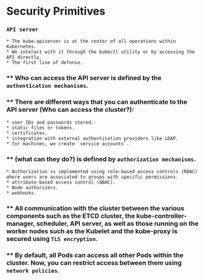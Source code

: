 # Security Primitives

### `API server`
    * The kube-apiserver is at the center of all operations within Kubernetes.
    * We interact with it through the kubectl utility or by accessing the API directly.
    * The first line of defense.


### ** Who can access the API server is defined by the `authentication mechanisms`.
### ** There are different ways that you can authenticate to the API server (Who can access the cluster?):
    * user IDs and passwords stored.
    * static files or tokens.
    * certificates.
    * integration with external authentication providers like LDAP.
    * for machines, we create `service accounts`.


### ** (what can they do?) is defined by `authorization mechanisms`.
    * Authorization is implemented using role-based access controls (RBAC) where users are associated to groups with specific permissions.
    * attribute-based access control (ABAC).
    * Node authorizers.
    * webhooks.


### ** All communication with the cluster between the various components such as the ETCD cluster, the kube-controller-manager, scheduler, API server, as well as those running on the worker nodes such as the Kubelet and the kube-proxy is secured using `TLS encryption`.


### ** By default, all Pods can access all other Pods within the cluster. Now, you can restrict access between them using `network policies`.

